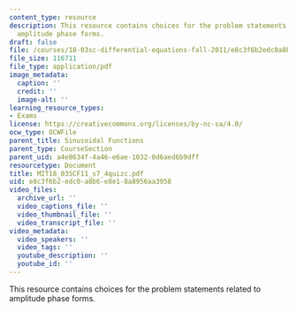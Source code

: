 ```yaml
---
content_type: resource
description: This resource contains choices for the problem statements related to
  amplitude phase forms.
draft: false
file: /courses/18-03sc-differential-equations-fall-2011/e8c3f6b2edc0a8b6e8e18a8956aa3958_MIT18_03SCF11_s7_4quizc.pdf
file_size: 116711
file_type: application/pdf
image_metadata:
  caption: ''
  credit: ''
  image-alt: ''
learning_resource_types:
- Exams
license: https://creativecommons.org/licenses/by-nc-sa/4.0/
ocw_type: OCWFile
parent_title: Sinusoidal Functions
parent_type: CourseSection
parent_uid: a4e8634f-4a46-e6ae-1032-0d6aed6b9dff
resourcetype: Document
title: MIT18_03SCF11_s7_4quizc.pdf
uid: e8c3f6b2-edc0-a8b6-e8e1-8a8956aa3958
video_files:
  archive_url: ''
  video_captions_file: ''
  video_thumbnail_file: ''
  video_transcript_file: ''
video_metadata:
  video_speakers: ''
  video_tags: ''
  youtube_description: ''
  youtube_id: ''
---
```

This resource contains choices for the problem statements related to amplitude phase forms.